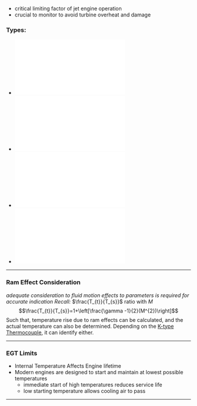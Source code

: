 - critical limiting factor of jet engine operation
- crucial to monitor to avoid turbine overheat and damage

### Types:
- ![Turbine Inlet Temperature (TIT)](./Turbine%20Inlet%20Temperature%20(TIT).md)
- ![Turbine Outlet Temperature (TOT)](./Turbine%20Outlet%20Temperature%20(TOT).md)
- ![Interstage Turbine Temperature (ITT)](./Interstage%20Turbine%20Temperature%20(ITT).md)
- ![Turbine Gas Temperature (TGT)](./Turbine%20Gas%20Temperature%20(TGT).md)
---
### Ram Effect Consideration
*adequate consideration to fluid motion effects to parameters is required for accurate indication*
*Recall:* $\frac{T_{t}}{T_{s}}$ ratio with $M$ 
$$\frac{T_{t}}{T_{s}}=1+\left[\frac{\gamma -1}{2}(M^{2})\right]$$
Such that, temperature rise due to ram effects can be calculated, and the actual temperature can also be determined. Depending on the [K-type Thermocouple](./K-type%20Thermocouple.md), it can identify either. 

--- 
### EGT Limits
- Internal Temperature Affects Engine lifetime
- Modern engines are designed to start and maintain at lowest possible temperatures
	- immediate start of high temperatures reduces service life
	- low starting temperature allows cooling air to pass

---